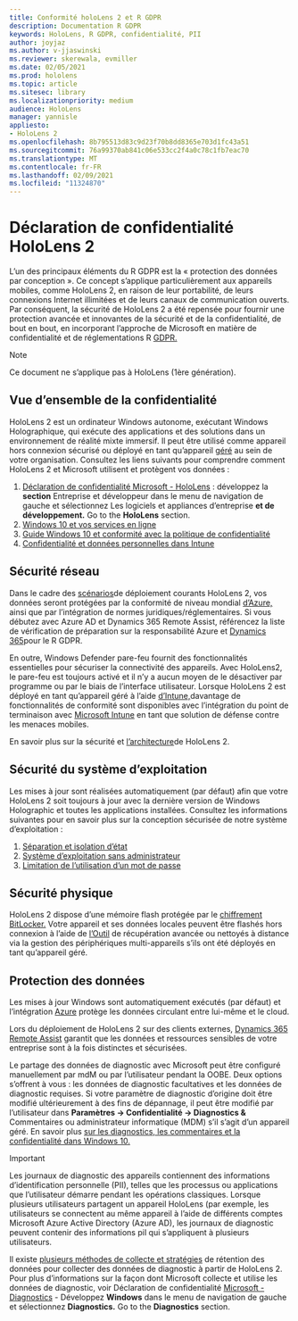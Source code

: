 ```yaml
---
title: Conformité holoLens 2 et R GDPR
description: Documentation R GDPR
keywords: HoloLens, R GDPR, confidentialité, PII
author: joyjaz
ms.author: v-jjaswinski
ms.reviewer: skerewala, evmiller
ms.date: 02/05/2021
ms.prod: hololens
ms.topic: article
ms.sitesec: library
ms.localizationpriority: medium
audience: HoloLens
manager: yannisle
appliesto:
- HoloLens 2
ms.openlocfilehash: 8b795513d83c9d23f70b8dd8365e703d1fc43a51
ms.sourcegitcommit: 76a99370ab841c06e533cc2f4a0c78c1fb7eac70
ms.translationtype: MT
ms.contentlocale: fr-FR
ms.lasthandoff: 02/09/2021
ms.locfileid: "11324870"
---
```

# Déclaration de confidentialité HoloLens 2

L’un des principaux éléments du R GDPR est la « protection des données par conception ». Ce concept s’applique particulièrement aux appareils mobiles, comme HoloLens 2, en raison de leur portabilité, de leurs connexions Internet illimitées et de leurs canaux de communication ouverts. Par conséquent, la sécurité de HoloLens 2 a été repensée pour fournir une protection avancée et innovantes de la sécurité et de la confidentialité, de bout en bout, en incorporant l’approche de Microsoft en matière de confidentialité et de réglementations R [GDPR.](https://privacy.microsoft.com/) [](https://docs.microsoft.com/hololens/security-architecture)

 >[!NOTE]
> Ce document ne s’applique pas à HoloLens (1ère génération).

## Vue d’ensemble de la confidentialité

HoloLens 2 est un ordinateur Windows autonome, exécutant Windows Holographique, qui exécute des applications et des solutions dans un environnement de réalité mixte immersif. Il peut être utilisé comme appareil hors connexion sécurisé ou déployé en tant qu’appareil [géré](https://docs.microsoft.com/mem/intune/fundamentals/windows-holographic-for-business) au sein de votre organisation. Consultez les liens suivants pour comprendre comment HoloLens 2 et Microsoft utilisent et protègent vos données :
1. [Déclaration de confidentialité Microsoft - HoloLens](https://privacy.microsoft.com/privacystatement) : développez la **section** Entreprise et développeur dans le menu de navigation de gauche et sélectionnez Les logiciels et appliances d’entreprise **et de développement.** Go to the **HoloLens** section.
2.  [Windows 10 et vos services en ligne](https://privacy.microsoft.com/windows10privacy)
3.  [Guide Windows 10 et conformité avec la politique de confidentialité](https://docs.microsoft.com/windows/privacy/windows-10-and-privacy-compliance)
4.  [Confidentialité et données personnelles dans Intune](https://docs.microsoft.com/mem/intune/protect/privacy-personal-data)

## Sécurité réseau
Dans le cadre des [scénarios](https://docs.microsoft.com/hololens/common-scenarios)de déploiement courants HoloLens 2, vos données seront protégées par la conformité de niveau mondial [d’Azure,](https://docs.microsoft.com/azure/compliance/) ainsi que par l’intégration de normes juridiques/réglementaires. Si vous débutez avec Azure AD et Dynamics 365 Remote Assist, référencez la liste de vérification de préparation sur la responsabilité Azure et [Dynamics 365](https://docs.microsoft.com/compliance/regulatory/gdpr-arc-azure-dynamics)pour le R GDPR.

En outre, Windows Defender pare-feu fournit des fonctionnalités essentielles pour sécuriser la connectivité des appareils. Avec HoloLens2, le pare-feu est toujours activé et il n’y a aucun moyen de le désactiver par programme ou par le biais de l’interface utilisateur. Lorsque HoloLens 2 est déployé en tant qu’appareil géré à l’aide [d’Intune,](https://docs.microsoft.com/mem/intune/protect/device-compliance-get-started)davantage de fonctionnalités de conformité sont disponibles avec l’intégration du point de terminaison avec [Microsoft Intune](https://docs.microsoft.com/mem/intune/protect/advanced-threat-protection) en tant que solution de défense contre les menaces mobiles. 

En savoir plus sur la sécurité et [l’architecture](https://docs.microsoft.com/hololens/security-architecture)de HoloLens 2.

## Sécurité du système d’exploitation
Les mises à jour sont réalisées automatiquement (par défaut) afin que votre HoloLens 2 soit toujours à jour avec la dernière version de Windows Holographic et toutes les applications installées. Consultez les informations suivantes pour en savoir plus sur la conception sécurisée de notre système d’exploitation :
1. [Séparation et isolation d’état](https://docs.microsoft.com/hololens/security-state-separation-isolation)
1. [Système d’exploitation sans administrateur](https://docs.microsoft.com/hololens/security-adminless-os)
1. [Limitation de l’utilisation d’un mot de passe](https://docs.microsoft.com/hololens/security-limiting-password-use)

## Sécurité physique
HoloLens 2 dispose d’une mémoire flash protégée par le [chiffrement BitLocker.](https://docs.microsoft.com/hololens/security-encryption-data-protection) Votre appareil et ses données locales peuvent être flashés hors connexion à l’aide de [l’Outil](https://www.microsoft.com/p/advanced-recovery-companion/9p74z35sfrs8#activetab=pivot:overviewtab) de récupération avancée ou nettoyés à distance via la gestion des périphériques multi-appareils s’ils ont été déployés en tant qu’appareil géré.

## Protection des données
Les mises à jour Windows sont automatiquement exécutés (par défaut) et l’intégration [Azure](https://docs.microsoft.com/hololens/security-encryption-data-protection#Azure-integration) protège les données circulant entre lui-même et le cloud. 

Lors du déploiement de HoloLens 2 sur des clients externes, [Dynamics 365 Remote Assist](https://docs.microsoft.com/hololens/hololens2-deployment-guide) garantit que les données et ressources sensibles de votre entreprise sont à la fois distinctes et sécurisées. 

Le partage des données de diagnostic avec Microsoft peut être configuré manuellement par mdM ou par l’utilisateur pendant la OOBE. Deux options s’offrent à vous : les données de diagnostic facultatives et les données de diagnostic requises. Si votre paramètre de diagnostic d’origine doit être modifié ultérieurement à des fins de dépannage, il peut être modifié par l’utilisateur dans **Paramètres -> Confidentialité -> Diagnostics &** Commentaires ou administrateur informatique (MDM) s’il s’agit d’un appareil géré. En savoir plus [sur les diagnostics, les commentaires et la confidentialité dans Windows 10.](https://support.microsoft.com/windows/diagnostics-feedback-and-privacy-in-windows-10-28808a2b-a31b-dd73-dcd3-4559a5199319)

> [!Important]
> Les journaux de diagnostic des appareils contiennent des informations d’identification personnelle (PII), telles que les processus ou applications que l’utilisateur démarre pendant les opérations classiques. Lorsque plusieurs utilisateurs partagent un appareil HoloLens (par exemple, les utilisateurs se connectent au même appareil à l’aide de différents comptes Microsoft Azure Active Directory (Azure AD), les journaux de diagnostic peuvent contenir des informations piI qui s’appliquent à plusieurs utilisateurs.

 

Il existe [plusieurs méthodes de collecte et stratégies](https://docs.microsoft.com/hololens/hololens-diagnostic-logs) de rétention des données pour collecter des données de diagnostic à partir de HoloLens 2.  Pour plus d’informations sur la façon dont Microsoft collecte et utilise les données de diagnostic, voir Déclaration de confidentialité [Microsoft - Diagnostics](https://privacy.microsoft.com/privacystatement) - Développez **Windows** dans le menu de navigation de gauche et sélectionnez **Diagnostics.** Go to the **Diagnostics** section.
